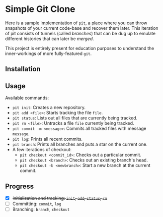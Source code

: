 # Simple Git Clone
Here is a sample implementation of `pit`, a place where you can throw snapshots of your current code-base and recover them later. This iteration of pit consists of tunnels (called *branches*) that can be dug up to emulate different histories that can later be *merged*.

This project is entirely present for education purposes to understand the inner-workings of more fully-featured `git`.

## Installation

## Usage
Available commands:
- `pit init`: Creates a new repository.
- `pit add <file>`: Starts tracking the file `file`.
- `pit status`: Lists out all files that are currently being tracked.
- `pit rm <file>`: Untracks a file `file` currently being tracked.
- `pit commit -m <message>`: Commits all tracked files with message `message`.
- `pit log`: Prints all recent commits.
- `pit branch`: Prints all branches and puts a star on the current one.
- A few iterations of checkout:
  - `pit checkout <commit_id>`: Checks out a particular commit.
  - `pit checkout <branch>`: Checks out an existing branch's head.
  - `pit checkout -b <newbranch>`: Start a new branch at the current commit.

## Progress
- [x] ~~Initialization and tracking: `init`, `add`, `status`, `rm`~~
- [ ] Committing: `commit`, `log`
- [ ] Branching: `branch`, `checkout`